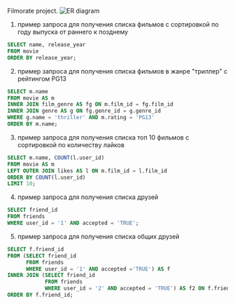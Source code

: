 Filmorate project.
![ER diagram](../blob/add-friends-likes/filmorateERdiagram.png)
1. пример запроса для получения списка фильмов с сортировкой по году выпуска от раннего к позднему
```SQL
SELECT name, release_year
FROM movie
ORDER BY release_year;
```
2. пример запроса для получения списка фильмов в жанре "триллер" с рейтингом PG13
```SQL
SELECT m.name
FROM movie AS m
INNER JOIN film_genre AS fg ON m.film_id = fg.film_id
INNER JOIN genre AS g ON fg.genre_id = g.genre_id
WHERE g.name = 'thriller' AND m.rating = 'PG13'
ORDER BY m.name;
```
3. пример запроса для получения списка топ 10 фильмов с сортировкой по количеству лайков
```SQL
SELECT m.name, COUNT(l.user_id)
FROM movie AS m
LEFT OUTER JOIN likes AS l ON m.film_id = l.film_id
ORDER BY COUNT(l.user_id)
LIMIT 10;
```
4. пример запроса для получения списка друзей
```SQL
SELECT friend_id
FROM friends
WHERE user_id = '1' AND accepted = 'TRUE';
```
5. пример запроса для получения списка общих друзей
```SQL
SELECT f.friend_id
FROM (SELECT friend_id
      FROM friends
      WHERE user_id = '1' AND accepted ='TRUE') AS f
INNER JOIN (SELECT friend_id
            FROM friends
            WHERE user_id = '2' AND accepted = 'TRUE') AS f2 ON f.friend_id = f2.friend_id
ORDER BY f.friend_id;
```
